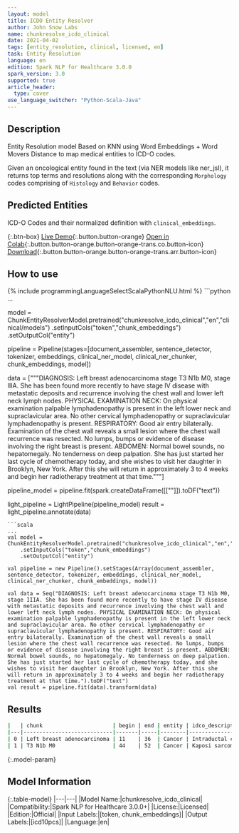 ```yaml
---
layout: model
title: ICDO Entity Resolver
author: John Snow Labs
name: chunkresolve_icdo_clinical
date: 2021-04-02
tags: [entity_resolution, clinical, licensed, en]
task: Entity Resolution
language: en
edition: Spark NLP for Healthcare 3.0.0
spark_version: 3.0
supported: true
article_header:
  type: cover
use_language_switcher: "Python-Scala-Java"
---
```


## Description

Entity Resolution model Based on KNN using Word Embeddings + Word Movers Distance to map medical entities to ICD-O codes.

Given an oncological entity found in the text (via NER models like ner_jsl), it returns top terms and resolutions along with the corresponding `Morphology` codes comprising of `Histology` and `Behavior` codes.


## Predicted Entities

ICD-O Codes and their normalized definition with `clinical_embeddings`.

{:.btn-box}
[Live Demo](https://demo.johnsnowlabs.com/healthcare/ER_ICDO/){:.button.button-orange}
[Open in Colab](https://colab.research.google.com/github/JohnSnowLabs/spark-nlp-workshop/blob/master/tutorials/Certification_Trainings/Healthcare/3.Clinical_Entity_Resolvers.ipynb){:.button.button-orange.button-orange-trans.co.button-icon}
[Download](https://s3.amazonaws.com/auxdata.johnsnowlabs.com/clinical/models/chunkresolve_icdo_clinical_en_3.0.0_3.0_1617344918016.zip){:.button.button-orange.button-orange-trans.arr.button-icon}

## How to use



<div class="tabs-box" markdown="1">
{% include programmingLanguageSelectScalaPythonNLU.html %}
```python
...

model = ChunkEntityResolverModel.pretrained("chunkresolve_icdo_clinical","en","clinical/models")
	.setInputCols("token","chunk_embeddings")
	.setOutputCol("entity")

pipeline = Pipeline(stages=[document_assembler, sentence_detector, tokenizer, embeddings, clinical_ner_model, clinical_ner_chunker, chunk_embeddings, model])

data = ["""DIAGNOSIS: Left breast adenocarcinoma stage T3 N1b M0, stage IIIA.
She has been found more recently to have stage IV disease with metastatic deposits and recurrence involving the chest wall and lower left neck lymph nodes.
PHYSICAL EXAMINATION
NECK: On physical examination palpable lymphadenopathy is present in the left lower neck and supraclavicular area. No other cervical lymphadenopathy or supraclavicular lymphadenopathy is present.
RESPIRATORY: Good air entry bilaterally. Examination of the chest wall reveals a small lesion where the chest wall recurrence was resected. No lumps, bumps or evidence of disease involving the right breast is present.
ABDOMEN: Normal bowel sounds, no hepatomegaly. No tenderness on deep palpation. She has just started her last cycle of chemotherapy today, and she wishes to visit her daughter in Brooklyn, New York. After this she will return in approximately 3 to 4 weeks and begin her radiotherapy treatment at that time."""]

pipeline_model = pipeline.fit(spark.createDataFrame([[""]]).toDF("text"))

light_pipeline = LightPipeline(pipeline_model)
result = light_pipeline.annotate(data)
```
```scala
...
val model = ChunkEntityResolverModel.pretrained("chunkresolve_icdo_clinical","en","clinical/models")
	.setInputCols("token","chunk_embeddings")
	.setOutputCol("entity")
    
val pipeline = new Pipeline().setStages(Array(document_assembler, sentence_detector, tokenizer, embeddings, clinical_ner_model, clinical_ner_chunker, chunk_embeddings, model))

val data = Seq("DIAGNOSIS: Left breast adenocarcinoma stage T3 N1b M0, stage IIIA. She has been found more recently to have stage IV disease with metastatic deposits and recurrence involving the chest wall and lower left neck lymph nodes. PHYSICAL EXAMINATION NECK: On physical examination palpable lymphadenopathy is present in the left lower neck and supraclavicular area. No other cervical lymphadenopathy or supraclavicular lymphadenopathy is present. RESPIRATORY: Good air entry bilaterally. Examination of the chest wall reveals a small lesion where the chest wall recurrence was resected. No lumps, bumps or evidence of disease involving the right breast is present. ABDOMEN: Normal bowel sounds, no hepatomegaly. No tenderness on deep palpation. She has just started her last cycle of chemotherapy today, and she wishes to visit her daughter in Brooklyn, New York. After this she will return in approximately 3 to 4 weeks and begin her radiotherapy treatment at that time.").toDF("text")
val result = pipeline.fit(data).transform(data)
```
</div>

## Results

```bash
|   | chunk                      | begin | end | entity | idco_description                            | icdo_code |
|---|----------------------------|-------|-----|--------|---------------------------------------------|-----------|
| 0 | Left breast adenocarcinoma | 11    | 36  | Cancer | Intraductal carcinoma, noninfiltrating, NOS | 8500/2    |
| 1 | T3 N1b M0                  | 44    | 52  | Cancer | Kaposi sarcoma                              | 9140/3    |
```

{:.model-param}
## Model Information

{:.table-model}
|---|---|
|Model Name:|chunkresolve_icdo_clinical|
|Compatibility:|Spark NLP for Healthcare 3.0.0+|
|License:|Licensed|
|Edition:|Official|
|Input Labels:|[token, chunk_embeddings]|
|Output Labels:|[icd10pcs]|
|Language:|en|